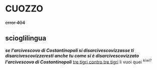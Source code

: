 # CUOZZO
~~error 404~~
## scioglilingua
***se l'arcivescovo di Costantinopoli si disarcivescovizzasse ti disarcivescovizzeresti anche tu come si è disarcivescovizzato l'arcivescovo di Costantinopoli***
<ins>tre tigri contro tre tigri</ins>
  li vuoi quei <sup>kiwi?</sup> 
